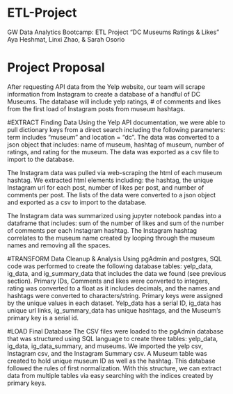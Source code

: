 # ETL-Project

GW Data Analytics Bootcamp: ETL Project
“DC Museums Ratings & Likes”
Aya Heshmat, Linxi Zhao, & Sarah Osorio

# Project Proposal
After requesting API data from the Yelp website, our team will scrape information from Instagram to create a database of a handful of DC Museums. The database will include yelp ratings, # of comments and likes from the first load of Instagram posts from museum hashtags.


#EXTRACT
Finding Data
Using the Yelp API documentation, we were able to pull dictionary keys from a direct search including the following parameters: term includes “museum” and location = “dc”. The data was converted to a json object that includes: name of museum, hashtag of museum, number of ratings, and rating for the museum. The data was exported as a csv file to import to the database. 

The Instagram data was pulled via web-scraping the html of each museum hashtag. We extracted html elements including: the hashtag, the unique Instagram url for each post, number of likes per post, and number of comments per post. The lists of the data were converted to a json object and exported as a csv to import to the database.

The Instagram data was summarized using jupyter notebook pandas into a dataframe that includes: sum of the number of likes and sum of the number of comments per each Instagram hashtag. The Instagram hashtag correlates to the museum name created by looping through the museum names and removing all the spaces.


#TRANSFORM
Data Cleanup & Analysis
Using pgAdmin and postgres, SQL code was performed to create the following database tables: yelp_data, ig_data, and ig_summary_data that includes the data we found (see previous section). Primary IDs, Comments and likes were converted to integers, rating was converted to a float as it includes decimals, and the names and hashtags were converted to characters/string. Primary keys were assigned by the unique values in each dataset. Yelp_data has a serial ID, ig_data has unique url links, ig_summary_data has unique hashtags, and the Museum’s primary key is a serial id. 


#LOAD
Final Database
The CSV files were loaded to the pgAdmin database that was structured using SQL language to create three tables: yelp_data, ig_data, ig_data_summary, and museums. We imported the yelp csv, Instagram csv, and the Instagram Summary csv. A Museum table was created to hold unique museum ID as well as the hashtag. This database followed the rules of first normalization. With this structure, we can extract data from multiple tables via easy searching with the indices created by primary keys. 
